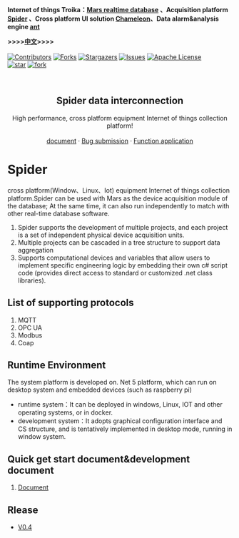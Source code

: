 **Internet of things Troika：[Mars realtime database](https://github.com/cdy816/mars) 、Acquisition platform [Spider](https://github.com/cdy816/Spider) 、Cross platform UI solution [Chameleon](https://github.com/cdy816/Chameleon)、Data alarm&analysis engine [ant](https://github.com/cdy816/Ant)**    

**>>>>[中文](https://github.com/cdy816/Spider/blob/master/README.zh-CN.md)>>>>**
 <br />
 <br />
[![Contributors][contributors-shield]][contributors-url]
[![Forks][forks-shield]][forks-url]
[![Stargazers][stars-shield]][stars-url]
[![Issues][issues-shield]][issues-url]
[![Apache License][license-shield]][license-url]
<br />
[![star](https://gitee.com/chongdaoyang/Spider/badge/star.svg?theme=white)](https://gitee.com/chongdaoyang/Spider/stargazers)
[![fork](https://gitee.com/chongdaoyang/Spider/badge/fork.svg?theme=white)](https://gitee.com/chongdaoyang/Spider/members)

<!-- PROJECT LOGO -->
<br />
<p align="center">

  <h2 align="center">Spider data interconnection</h2>
 
  <p align="center">
    High performance, cross platform equipment Internet of things collection platform!      
    <br />
    <br />
    <a href="https://github.com/cdy816/Spider/tree/master/Doc">document</a>
    ·
    <a href="https://github.com/cdy816/Spider/issues">Bug submission</a>
    ·
    <a href="https://github.com/cdy816/Spider/issues">Function application</a>
  </p>
</p>

# Spider
cross platform(Window、Linux、Iot) equipment Internet of things collection platform.Spider can be used with Mars as the device acquisition module of the database; At the same time, it can also run independently to match with other real-time database software.

1. Spider supports the development of multiple projects, and each project is a set of independent physical device acquisition units.
2. Multiple projects can be cascaded in a tree structure to support data aggregation
3. Supports computational devices and variables that allow users to implement specific engineering logic by embedding their own c# script code (provides direct access to standard or customized .net class libraries).

## List of supporting protocols
1. MQTT
2. OPC UA
3. Modbus
4. Coap

## Runtime Environment
The system platform is developed on. Net 5 platform, which can run on desktop system and embedded devices (such as raspberry pi)
* runtime system：It can be deployed in windows, Linux, IOT and other operating systems, or in docker. 
* development system：It adopts graphical configuration interface and CS structure, and is tentatively implemented in desktop mode, running in window system.

## Quick get start document&development document
1. [Document](https://github.com/cdy816/Spider/blob/master/Doc)

## Rlease
* [V0.4](https://github.com/cdy816/Spider/releases/tag/V0.4)


<!-- MARKDOWN LINKS & IMAGES -->
<!-- https://www.markdownguide.org/basic-syntax/#reference-style-links -->
[contributors-shield]: https://img.shields.io/github/contributors/cdy816/spider.svg?style=for-the-badge
[contributors-url]: https://github.com/cdy816/mars/graphs/contributors
[forks-shield]: https://img.shields.io/github/forks/cdy816/spider.svg?style=for-the-badge
[forks-url]:https://github.com/cdy816/mars/network/members
[stars-shield]: https://img.shields.io/github/stars/cdy816/spider.svg?style=for-the-badge
[stars-url]:https://github.com/cdy816/mars/stargazers
[issues-shield]: https://img.shields.io/github/issues/cdy816/spider.svg?style=for-the-badge
[issues-url]:https://github.com/cdy816/mars/issues
[license-shield]: https://img.shields.io/github/license/cdy816/spider.svg?style=for-the-badge
[license-url]: https://github.com/cdy816/spider/blob/master/LICENSE
